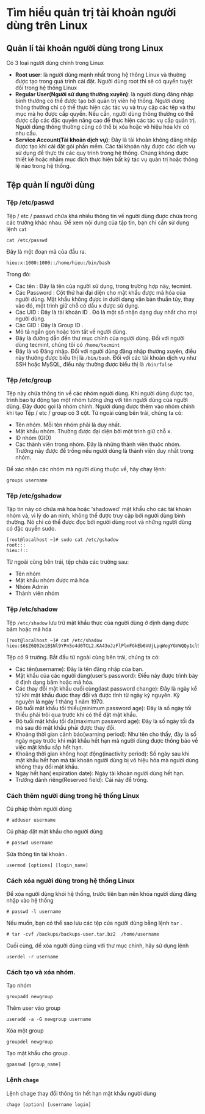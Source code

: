 # Tìm hiểu quản trị tài khoản người dùng trên Linux

## Quản lí tài khoản người dùng trong Linux
Có 3 loại người dùng chính trong Linux
* **Root user**: là người dùng mạnh nhất trong hệ thông Linux và thường được tạo trong quá trình cài đặt. Người dùng root thì sẽ có quyền tuyệt đối trong hệ thống Linux
* **Regular User(Người sử dụng thường xuyên)**: là người dùng đăng nhập bình thường có thể được tạo bởi quản trị viên hệ thống. Người dùng thông thường chỉ có thể thực hiện các tác vụ và truy cập các tệp và thư mục mà họ được cấp quyền. Nếu cần, người dùng thông thường có thể được cấp các đặc quyền nâng cao để thực hiện các tác vụ cấp quản trị. Người dùng thông thường cũng có thể bị xóa hoặc vô hiệu hóa khi có nhu cầu.
* **Service Account(Tài khoản dịch vụ)**: Đây là tài khoản không đăng nhập được tạo khi cài đặt gói phần mềm. Các tài khoản này được các dịch vụ sử dụng để thực thi các quy trình trong hệ thống. Chúng không được thiết kế hoặc nhằm mục đích thực hiện bất kỳ tác vụ quản trị hoặc thông lệ nào trong hệ thống.

## Tệp quản lí người dùng
### Tệp /etc/paswd
Tệp / etc / passwd chứa khá nhiều thông tin về người dùng được chứa trong các trường khác nhau. Để xem nội dung của tập tin, bạn chỉ cần sử dụng lệnh `cat`
```
cat /etc/passwd
```
Đây là một đoạn mã của đầu ra.

```
hieu:x:1000:1000::/home/hieu:/bin/bash
```
Trong đó:
* Các tên : Đây là tên của người sử dụng, trong trường hợp này, tecmint.
* Các Password : Cột thứ hai đại diện cho mật khẩu được mã hóa của người dùng. Mật khẩu không được in dưới dạng văn bản thuần túy, thay vào đó, một trình giữ chỗ có dấu x được sử dụng.
* Các UID : Đây là tài khoản ID . Đó là một số nhận dạng duy nhất cho mọi người dùng.
* Các GID : Đây là Group ID .
* Mô tả ngắn gọn hoặc tóm tắt về người dùng.
* Đây là đường dẫn đến thư mục chính của người dùng. Đối với người dùng tecmint, chúng tôi có `/home/tecmint` 
* Đây là vỏ Đăng nhập. Đối với người dùng đăng nhập thường xuyên, điều này thường được biểu thị là `/bin/bash`. Đối với các tài khoản dịch vụ như SSH hoặc MySQL, điều này thường được biểu thị là `/bin/false`

### Tệp /etc/group
Tệp này chứa thông tin về các nhóm người dùng. Khi người dùng được tạo, trình bao tự động tạo một nhóm tương ứng với tên người dùng của người dùng. Đây được gọi là nhóm chính. Người dùng được thêm vào nhóm chính khi tạo
Tệp / etc / group có 3 cột. Từ ngoài cùng bên trái, chúng ta có:
* Tên nhóm. Mỗi tên nhóm phải là duy nhất.
* Mật khẩu nhóm. Thường được đại diện bởi một trình giữ chỗ x.
* ID nhóm (GID)
* Các thành viên trong nhóm. Đây là những thành viên thuộc nhóm. Trường này được để trống nếu người dùng là thành viên duy nhất trong nhóm.

Để xác nhận các nhóm mà người dùng thuộc về, hãy chạy lệnh:
```
groups username
```

### Tệp /etc/gshadow
Tập tin này có chứa mã hóa hoặc 'shadowed' mật khẩu cho các tài khoản nhóm và, vì lý do an ninh, không thể được truy cập bởi người dùng bình thường. Nó chỉ có thể được đọc bởi người dùng root và những người dùng có đặc quyền sudo.
```
[root@localhost ~]# sudo cat /etc/gshadow
root:::
hieu:!::
```
Từ ngoài cùng bên trái, tệp chứa các trường sau:
* Tên nhóm
* Mật khẩu nhóm được mã hóa
* Nhóm Admin
* Thành viên nhóm

### Tệp /etc/shadow
Tệp `/etc/shadow` lưu trữ mật khẩu thực của người dùng ở định dạng được băm hoặc mã hóa
```
[root@localhost ~]# cat /etc/shadow
hieu:$6$Z6Q02e1B$Nl9YPn5o4d0TCL2.KA43oJzFlPlmFGkEb6VUjLpqWegYGVWQQy1cl9y/olRIMOD8.8rfHoQkfmUl73moGZ1rc/:18895:0:99999:7:::
```
Tệp có 9 trường. Bắt đầu từ ngoài cùng bên trái, chúng ta có:
* Các tên(username): Đây là tên đăng nhập của bạn.
* Mật khẩu của các người dùng(user’s password): Điều này được trình bày ở định dạng băm hoặc mã hóa.
* Các thay đổi mật khẩu cuối cùng(last password change): Đây là ngày kể từ khi mật khẩu được thay đổi và được tính từ ngày kỷ nguyên. Kỷ nguyên là ngày 1 tháng 1 năm 1970.
* Độ tuổi mật khẩu tối thiểu(minimum password age): Đây là số ngày tối thiểu phải trôi qua trước khi có thể đặt mật khẩu.
* Độ tuổi mật khẩu tối đa(maximum password age): Đây là số ngày tối đa mà sau đó mật khẩu phải được thay đổi.
* Khoảng thời gian cảnh báo(warning period): Như tên cho thấy, đây là số ngày ngay trước khi mật khẩu hết hạn mà người dùng được thông báo về việc mật khẩu sắp hết hạn.
* Khoảng thời gian không hoạt động(inactivity period): Số ngày sau khi mật khẩu hết hạn mà tài khoản người dùng bị vô hiệu hóa mà người dùng không thay đổi mật khẩu.
* Ngày hết hạn( expiration date): Ngày tài khoản người dùng hết hạn.
* Trường dành riêng(Reserved field): Cái này để trống.

### Cách thêm người dùng trong hệ thống Linux
Cú pháp thêm người dùng
```
# adduser username
```
Cú pháp đặt mật khẩu cho người dùng
```
# passwd username
```
Sửa thông tin tài khoản .
```
usermod [options] [login_name]
```

### Cách xóa người dùng trong hệ thống Linux
Để xóa người dùng khỏi hệ thống, trước tiên bạn nên khóa người dùng đăng nhập vào hệ thống
```
# passwd -l username
```

Nếu muốn, bạn có thể sao lưu các tệp của người dùng bằng lệnh `tar` .
```
# tar -cvf /backups/backups-user.tar.bz2  /home/username
```

Cuối cùng, để xóa người dùng cùng với thư mục chính, hãy sử dụng lệnh 
```
userdel -r username
```
### Cách tạo và xóa nhóm.
Tạo nhóm
```
groupadd newgroup
```

Thêm user vào group

```
useradd -a -G newgroup username
```
Xóa một group
```
groupdel newgroup
```

Tạo mật khẩu cho group .
```
gpasswd [group_name]
```


### Lệnh `chage`
Lệnh chage thay đổi thông tin hết hạn mật khẩu người dùng
```
chage [option] [username login]
```



